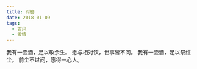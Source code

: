 ```yaml
---
title: 对答
date: 2018-01-09
tags:
  - 古风
  - 爱情
---
```


我有一壶酒，足以敬余生。
愿与相对饮，世事皆不问。<!--more-->
我有一壶酒，足以祭红尘。
前尘不过问，愿得一心人。